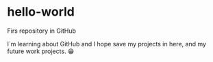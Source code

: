 # hello-world
Firs repository in GitHub

I´m learning about GitHub and I hope save my projects in here, and my future work projects. 😁
